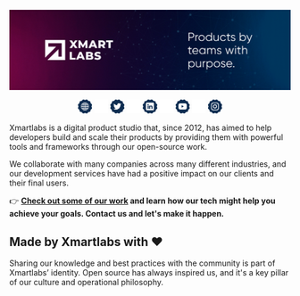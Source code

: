 <p align="center">
  <a href="https://xmartlabs.com/">
  <img width="900" src="https://raw.githubusercontent.com/xmartlabs/.github/main/resources/xl-banner.png"></a>
</p>


<div align="center">
  <a href="https://xmartlabs.com" style="text-decoration:none;">
    <img src="https://raw.githubusercontent.com/xmartlabs/.github/main/resources/xl-web.png" width="5%" alt="" /></a>
  <img src="https://raw.githubusercontent.com/xmartlabs/.github/main/resources/xl-transparent.png" width="5%" alt="" />
  <a href="https://twitter.com/xmartlabs" style="text-decoration:none;">
    <img src="https://raw.githubusercontent.com/xmartlabs/.github/main/resources/xl-tw.png" width="5%" alt="" /></a>
  <img src="https://raw.githubusercontent.com/xmartlabs/.github/main/resources/xl-transparent.png" width="5%" alt="" />
  <a href="https://www.linkedin.com/company/xmartlabs" style="text-decoration:none;">
    <img src="https://raw.githubusercontent.com/xmartlabs/.github/main/resources/xl-ln.png" width="5%" alt="" /></a>
  <img src="https://raw.githubusercontent.com/xmartlabs/.github/main/resources/xl-transparent.png" width="5%" alt="" />
  <a href="https://www.youtube.com/channel/UCq8XgI0bndI0Jb_GGDB1jjg" style="text-decoration:none;">
    <img src="https://raw.githubusercontent.com/xmartlabs/.github/main/resources/xl-yt.png" width="5%" alt="" /></a>
  <img src="https://raw.githubusercontent.com/xmartlabs/.github/main/resources/xl-transparent.png" width="5%" alt="" />
  <a href="https://www.instagram.com/xmartlabs/" style="text-decoration:none;">
    <img src="https://raw.githubusercontent.com/xmartlabs/.github/main/resources/xl-ig.png" width="5%" alt="" /></a>
</div>

Xmartlabs is a digital product studio that, since 2012, has aimed to help developers build and scale their products by providing them with powerful tools and frameworks through our open-source work.

We collaborate with many companies across many different industries, and our development services have had a positive impact on our clients and their final users. 

👉 **[Check out some of our work](https://xmartlabs.com/) and learn how our tech might help you achieve your goals. Contact us and let's make it happen.**   

## Made **by Xmartlabs with** ❤️

Sharing our knowledge and best practices with the community is part of Xmartlabs’ identity.  Open source has always inspired us, and it's a key pillar of our culture and operational philosophy.
